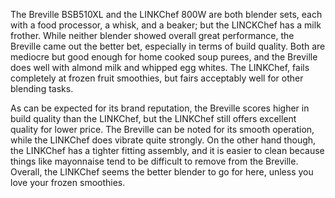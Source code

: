 The Breville BSB510XL and the LINKChef 800W are both blender sets, each with a food processor, a whisk, and a beaker; but the LINCKChef has a milk frother. While neither blender showed overall great performance, the Breville came out the better bet, especially in terms of build quality. Both are mediocre but good enough for home cooked soup purees, and the Breville does well with almond milk and whipped egg whites. The LINKChef, fails completely at frozen fruit smoothies, but fairs acceptably well for other blending tasks. 

As can be expected for its brand reputation, the Breville scores higher in build quality than the LINKChef, but the LINKChef still offers excellent quality for lower price. The Breville can be noted for its smooth operation, while the LINKChef does vibrate quite strongly. On the other hand though, the LINKChef has a tighter fitting assembly, and it is easier to clean because things like mayonnaise tend to be difficult to remove from the Breville. Overall, the LINKChef seems the better blender to go for here, unless you love your frozen smoothies.